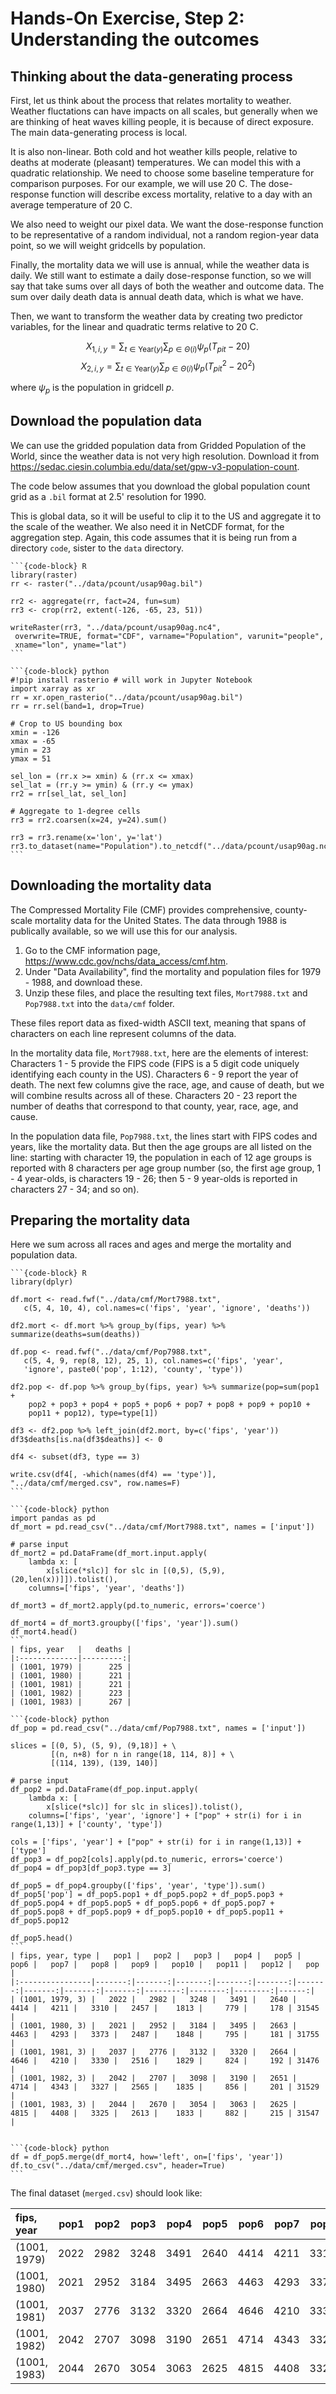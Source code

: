 # Hands-On Exercise, Step 2: Understanding the outcomes

## Thinking about the data-generating process

First, let us think about the process that relates mortality to
weather. Weather fluctations can have impacts on all scales, but
generally when we are thinking of heat waves killing people, it is
because of direct exposure. The main data-generating process is local.

It is also non-linear. Both cold and hot weather kills people,
relative to deaths at moderate (pleasant) temperatures. We can model
this with a quadratic relationship. We need to choose some baseline
temperature for comparison purposes. For our example, we will use 20
C. The dose-response function will describe excess mortality, relative
to a day with an average temperature of 20 C.

We also need to weight our pixel data. We want the dose-response
function to be representative of a random individual, not a random
region-year data point, so we will weight gridcells by population.

Finally, the mortality data we will use is annual, while the weather
data is daily. We still want to estimate a daily dose-response
function, so we will say that take sums over all days of both the
weather and outcome data. The sum over daily death data is annual
death data, which is what we have.

Then, we want to transform the weather data by creating two predictor
variables, for the linear and quadratic terms relative to 20 C.

$$X_{1, i, y} = \sum_{t \in \text{Year}(y)} \sum_{p \in \Theta(i)} \psi_{p} (T_{p i t} - 20)$$
$$X_{2, i, y} = \sum_{t \in \text{Year}(y)} \sum_{p \in \Theta(i)} \psi_{p} (T_{p i t}^2 - 20^2)$$

where $\psi_{p}$ is the population in gridcell $p$.

## Download the population data

We can use the gridded population data from Gridded Population of the
World, since the weather data is not very high resolution. Download it
from
<https://sedac.ciesin.columbia.edu/data/set/gpw-v3-population-count>.

The code below assumes that you download the global population count
grid as a `.bil` format at 2.5' resolution for 1990.

This is global data, so it will be useful to clip it to the US and
aggregate it to the scale of the weather. We also need it in NetCDF
format, for the aggregation step. Again, this code assumes that it is
being run from a directory `code`, sister to the `data` directory.

````{tabbed} R
```{code-block} R
library(raster)
rr <- raster("../data/pcount/usap90ag.bil")

rr2 <- aggregate(rr, fact=24, fun=sum)
rr3 <- crop(rr2, extent(-126, -65, 23, 51))

writeRaster(rr3, "../data/pcount/usap90ag.nc4",
 overwrite=TRUE, format="CDF", varname="Population", varunit="people",
 xname="lon", yname="lat")
```
````
 
````{tabbed} Python
```{code-block} python
#!pip install rasterio # will work in Jupyter Notebook
import xarray as xr
rr = xr.open_rasterio("../data/pcount/usap90ag.bil")
rr = rr.sel(band=1, drop=True)

# Crop to US bounding box
xmin = -126
xmax = -65
ymin = 23
ymax = 51

sel_lon = (rr.x >= xmin) & (rr.x <= xmax)
sel_lat = (rr.y >= ymin) & (rr.y <= ymax)
rr2 = rr[sel_lat, sel_lon]

# Aggregate to 1-degree cells
rr3 = rr2.coarsen(x=24, y=24).sum()

rr3 = rr3.rename(x='lon', y='lat')
rr3.to_dataset(name="Population").to_netcdf("../data/pcount/usap90ag.nc4")
```
````

## Downloading the mortality data

The Compressed Mortality File (CMF) provides comprehensive,
county-scale mortality data for the United States. The data through
1988 is publically available, so we will use this for our analysis.

1. Go to the CMF information page,
   <https://www.cdc.gov/nchs/data_access/cmf.htm>.
2. Under "Data Availability", find the mortality and population files
   for 1979 - 1988, and download these.
3. Unzip these files, and place the resulting text files,
   `Mort7988.txt` and `Pop7988.txt` into the `data/cmf` folder.

These files report data as fixed-width ASCII text, meaning that spans
of characters on each line represent columns of the data.

In the mortality data file, `Mort7988.txt`, here are the elements of
interest: Characters 1 - 5 provide the FIPS code (FIPS is a 5 digit
code uniquely identifying each county in the US). Characters 6 - 9
report the year of death. The next few columns give the race, age, and
cause of death, but we will combine results across all of
these. Characters 20 - 23 report the number of deaths that correspond
to that county, year, race, age, and cause.

In the population data file, `Pop7988.txt`, the lines start with FIPS
codes and years, like the mortality data. But then the age groups are
all listed on the line: starting with character 19, the population in
each of 12 age groups is reported with 8 characters per age group
number (so, the first age group, 1 - 4 year-olds, is characters 19 -
26; then 5 - 9 year-olds is reported in characters 27 - 34; and so
on).

## Preparing the mortality data

Here we sum across all races and ages and merge the mortality and
population data.

````{tabbed} R
```{code-block} R
library(dplyr)

df.mort <- read.fwf("../data/cmf/Mort7988.txt",
   c(5, 4, 10, 4), col.names=c('fips', 'year', 'ignore', 'deaths'))

df2.mort <- df.mort %>% group_by(fips, year) %>% summarize(deaths=sum(deaths))

df.pop <- read.fwf("../data/cmf/Pop7988.txt",
   c(5, 4, 9, rep(8, 12), 25, 1), col.names=c('fips', 'year',
   'ignore', paste0('pop', 1:12), 'county', 'type'))

df2.pop <- df.pop %>% group_by(fips, year) %>% summarize(pop=sum(pop1 +
    pop2 + pop3 + pop4 + pop5 + pop6 + pop7 + pop8 + pop9 + pop10 +
    pop11 + pop12), type=type[1])

df3 <- df2.pop %>% left_join(df2.mort, by=c('fips', 'year'))
df3$deaths[is.na(df3$deaths)] <- 0

df4 <- subset(df3, type == 3)

write.csv(df4[, -which(names(df4) == 'type')], "../data/cmf/merged.csv", row.names=F)
```
````
 
````{tabbed} Python
```{code-block} python
import pandas as pd
df_mort = pd.read_csv("../data/cmf/Mort7988.txt", names = ['input'])

# parse input
df_mort2 = pd.DataFrame(df_mort.input.apply(
    lambda x: [
        x[slice(*slc)] for slc in [(0,5), (5,9), (20,len(x))]]).tolist(),
	columns=['fips', 'year', 'deaths'])

df_mort3 = df_mort2.apply(pd.to_numeric, errors='coerce')

df_mort4 = df_mort3.groupby(['fips', 'year']).sum()
df_mort4.head()
```
| fips, year   |   deaths |
|:-------------|---------:|
| (1001, 1979) |      225 |
| (1001, 1980) |      221 |
| (1001, 1981) |      221 |
| (1001, 1982) |      223 |
| (1001, 1983) |      267 |

```{code-block} python
df_pop = pd.read_csv("../data/cmf/Pop7988.txt", names = ['input'])

slices = [(0, 5), (5, 9), (9,18)] + \
         [(n, n+8) for n in range(18, 114, 8)] + \
         [(114, 139), (139, 140)]

# parse input
df_pop2 = pd.DataFrame(df_pop.input.apply(
    lambda x: [
        x[slice(*slc)] for slc in slices]).tolist(),
	columns=['fips', 'year', 'ignore'] + ["pop" + str(i) for i in range(1,13)] + ['county', 'type'])

cols = ['fips', 'year'] + ["pop" + str(i) for i in range(1,13)] + ['type']
df_pop3 = df_pop2[cols].apply(pd.to_numeric, errors='coerce')
df_pop4 = df_pop3[df_pop3.type == 3]

df_pop5 = df_pop4.groupby(['fips', 'year', 'type']).sum()
df_pop5['pop'] = df_pop5.pop1 + df_pop5.pop2 + df_pop5.pop3 + df_pop5.pop4 + df_pop5.pop5 + df_pop5.pop6 + df_pop5.pop7 + df_pop5.pop8 + df_pop5.pop9 + df_pop5.pop10 + df_pop5.pop11 + df_pop5.pop12

df_pop5.head()
```
| fips, year, type |   pop1 |   pop2 |   pop3 |   pop4 |   pop5 |   pop6 |   pop7 |   pop8 |   pop9 |   pop10 |   pop11 |   pop12 |   pop |
|:----------------|-------:|-------:|-------:|-------:|-------:|-------:|-------:|-------:|-------:|--------:|--------:|--------:|------:|
| (1001, 1979, 3) |   2022 |   2982 |   3248 |   3491 |   2640 |   4414 |   4211 |   3310 |   2457 |    1813 |     779 |     178 | 31545 |
| (1001, 1980, 3) |   2021 |   2952 |   3184 |   3495 |   2663 |   4463 |   4293 |   3373 |   2487 |    1848 |     795 |     181 | 31755 |
| (1001, 1981, 3) |   2037 |   2776 |   3132 |   3320 |   2664 |   4646 |   4210 |   3330 |   2516 |    1829 |     824 |     192 | 31476 |
| (1001, 1982, 3) |   2042 |   2707 |   3098 |   3190 |   2651 |   4714 |   4343 |   3327 |   2565 |    1835 |     856 |     201 | 31529 |
| (1001, 1983, 3) |   2044 |   2670 |   3054 |   3063 |   2625 |   4815 |   4408 |   3325 |   2613 |    1833 |     882 |     215 | 31547 |


```{code-block} python
df = df_pop5.merge(df_mort4, how='left', on=['fips', 'year'])
df.to_csv("../data/cmf/merged.csv", header=True)
```
````

The final dataset (`merged.csv`) should look like:
		
| fips, year |   pop1 |   pop2 |   pop3 |   pop4 |   pop5 |   pop6 |   pop7 |   pop8 |   pop9 |   pop10 |   pop11 |   pop12 |   pop |   deaths |
|:-------------|-------:|-------:|-------:|-------:|-------:|-------:|-------:|-------:|-------:|--------:|--------:|--------:|------:|---------:|
| (1001, 1979) |   2022 |   2982 |   3248 |   3491 |   2640 |   4414 |   4211 |   3310 |   2457 |    1813 |     779 |     178 | 31545 |      225 |
| (1001, 1980) |   2021 |   2952 |   3184 |   3495 |   2663 |   4463 |   4293 |   3373 |   2487 |    1848 |     795 |     181 | 31755 |      221 |
| (1001, 1981) |   2037 |   2776 |   3132 |   3320 |   2664 |   4646 |   4210 |   3330 |   2516 |    1829 |     824 |     192 | 31476 |      221 |
| (1001, 1982) |   2042 |   2707 |   3098 |   3190 |   2651 |   4714 |   4343 |   3327 |   2565 |    1835 |     856 |     201 | 31529 |      223 |
| (1001, 1983) |   2044 |   2670 |   3054 |   3063 |   2625 |   4815 |   4408 |   3325 |   2613 |    1833 |     882 |     215 | 31547 |      267 |

